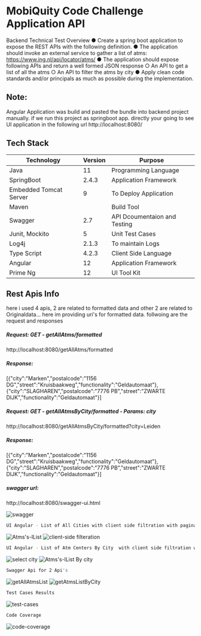# MobiQuity Code Challenge Application API
Backend Technical Test Overview
 ● Create a spring boot application to expose the REST APIs with the following definition.
 ● The application should invoke an external service to gather a list of atms:
https://www.ing.nl/api/locator/atms/
 ● The application should expose following APIs and return a well formed JSON response
○ An API to get a list of all the atms
○ An API to filter the atms by city
 ● Apply clean code standards and/or principals as much as possible during the implementation.

## Note:
Angular Application was build and pasted the bundle into backend project manually. if we run this project as springboot app. directly your going to see UI application in the following url
http://localhost:8080/

## Tech Stack
| Technology | Version | Purpose |
| ------ | ------ | ------ |
| Java | 11| Programming Language |
| SpringBoot | 2.4.3 | Application Framework |
| Embedded Tomcat Server | 9 | To Deploy Application |
| Maven |   | Build Tool |
| Swagger  | 2.7 | API Dcoumentaion and Testing |
| Junit, Mockito | 5 | Unit Test Cases |
| Log4j | 2.1.3 | To maintain Logs |
| Type Script | 4.2.3 | Client Side Language |
| Angular | 12 | Application Framework |
| Prime Ng | 12 | UI Tool Kit |

## Rest Apis Info
here i used 4 apis, 2 are related to formatted data and other 2 are related to Originaldata...
here im providing uri's for formatted data.
follwoing are the request and responses
##### Request: GET - getAllAtms/formatted
http://localhost:8080/getAllAtms/formatted
##### Response:
[{"city":"Marken","postalcode":"1156 DG","street":"Kruisbaakweg","functionality":"Geldautomaat"},{"city":"SLAGHAREN","postalcode":"7776 PB","street":"ZWARTE DIJK","functionality":"Geldautomaat"}]

##### Request: GET - getAllAtmsByCity/formatted - Params: city
http://localhost:8080/getAllAtmsByCity/formatted?city=Leiden
##### Response:
[{"city":"Marken","postalcode":"1156 DG","street":"Kruisbaakweg","functionality":"Geldautomaat"},{"city":"SLAGHAREN","postalcode":"7776 PB","street":"ZWARTE DIJK","functionality":"Geldautomaat"}]

##### swagger url:
http://localhost:8080/swagger-ui.html

![swagger](https://user-images.githubusercontent.com/53008196/121884763-ee981280-cd30-11eb-8f71-d749896154aa.JPG)

```sh
UI Angular - List of All Cities with client side filtration with pagination
```
![Atms's-lList](https://user-images.githubusercontent.com/53008196/121884913-22733800-cd31-11eb-99ad-e8706baa8ba1.JPG)
![client-side filteration](https://user-images.githubusercontent.com/53008196/121884933-27d08280-cd31-11eb-94ac-b03f874abcd9.JPG)


```sh
UI Angular - List of Atm Centers By City  with client side filtration with pagination
```
![select city ](https://user-images.githubusercontent.com/53008196/121885028-48004180-cd31-11eb-903d-b36ce300c19c.JPG)
![Atms's-lList By city](https://user-images.githubusercontent.com/53008196/121885039-4cc4f580-cd31-11eb-881a-778acf4a8029.JPG)


```sh
Swagger Api for 2 Api's
```
![getAllAtmsList](https://user-images.githubusercontent.com/53008196/121885144-6c5c1e00-cd31-11eb-82c5-2255d182721d.JPG)
![getAtmsListByCity](https://user-images.githubusercontent.com/53008196/121885158-70883b80-cd31-11eb-8e80-60e6bd51fa85.JPG)


```sh
Test Cases Results
```
![test-cases](https://user-images.githubusercontent.com/53008196/121885187-7da52a80-cd31-11eb-8049-5d3492df47b2.JPG)

```sh
Code Coverage
```
![code-coverage](https://user-images.githubusercontent.com/53008196/121885244-91e92780-cd31-11eb-855e-a1d130bb6ab6.JPG)
